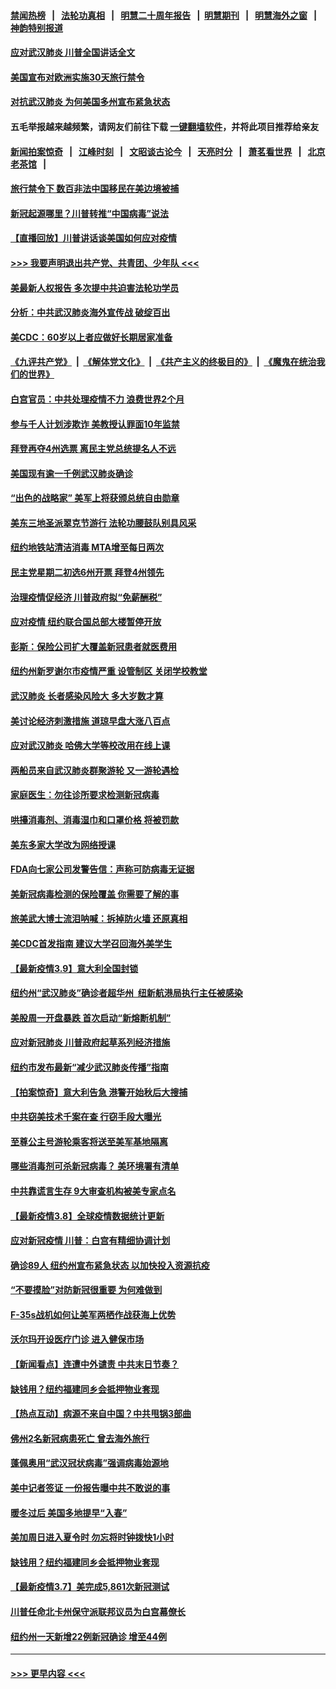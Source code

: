#### [禁闻热榜](热点新闻.md?=0)  &nbsp;&nbsp;|&nbsp;&nbsp; [法轮功真相](https://github.com/gfw-breaker/truth/blob/master/README.md?=0) &nbsp;&nbsp;|&nbsp;&nbsp; [明慧二十周年报告](https://github.com/gfw-breaker/mh-reports/blob/master/README.md?=0) &nbsp;&nbsp;|&nbsp;&nbsp;[明慧期刊](https://github.com/gfw-breaker/mh-qikan) &nbsp;&nbsp;|&nbsp;&nbsp; [明慧海外之窗](https://github.com/gfw-breaker/mh-news/blob/master/README.md?=0) &nbsp;&nbsp;|&nbsp;&nbsp; [神韵特别报道](https://github.com/gfw-breaker/mh-news/blob/master/shenyun.md?=0)
#### [应对武汉肺炎 川普全国讲话全文](../pages/nsc412/n11934150.md?t=03121402) 
#### [美国宣布对欧洲实施30天旅行禁令](../pages/nsc412/n11933815.md?t=03121402) 
#### [对抗武汉肺炎 为何美国多州宣布紧急状态](../pages/nsc412/n11933167.md?t=03121402) 
#### 五毛举报越来越频繁，请网友们前往下载 [一键翻墙软件](https://github.com/gfw-breaker/ssr-accounts)，并将此项目推荐给亲友
#### [新闻拍案惊奇](https://github.com/gfw-breaker/banned-news/blob/master/pages/link4.md) &nbsp;&nbsp;|&nbsp;&nbsp; [江峰时刻](https://github.com/gfw-breaker/banned-news/blob/master/pages/link4.md) &nbsp;&nbsp;|&nbsp;&nbsp; [文昭谈古论今](https://github.com/gfw-breaker/banned-news/blob/master/pages/link4.md) &nbsp;&nbsp;|&nbsp;&nbsp; [天亮时分](https://github.com/gfw-breaker/banned-news/blob/master/pages/link4.md) &nbsp;&nbsp;|&nbsp;&nbsp; [萧茗看世界](https://github.com/gfw-breaker/banned-news/blob/master/pages/link4.md) &nbsp;&nbsp;|&nbsp;&nbsp; [北京老茶馆](https://github.com/gfw-breaker/banned-news/blob/master/pages/link4.md) &nbsp;&nbsp;|&nbsp;&nbsp; 
#### [旅行禁令下 数百非法中国移民在美边境被捕](../pages/nsc412/n11933581.md?t=03121402) 
#### [新冠起源哪里？川普转推“中国病毒”说法](../pages/nsc412/n11933596.md?t=03121402) 
#### [【直播回放】川普讲话谈美国如何应对疫情](../pages/nsc412/n11933533.md?t=03121402) 
#### [>>> 我要声明退出共产党、共青团、少年队 <<<](https://github.com/begood0513/goodnews/blob/master/quit/letter.md) 
#### [美最新人权报告 多次提中共迫害法轮功学员](../pages/nsc412/n11933487.md?t=03121402) 
#### [分析：中共武汉肺炎海外宣传战 破绽百出](../pages/nsc412/n11933338.md?t=03121402) 
#### [美CDC：60岁以上者应做好长期居家准备](../pages/nsc412/n11933128.md?t=03121402) 
#### [《九评共产党》](https://github.com/begood0513/9ping.md/blob/master/README.md) &nbsp;|&nbsp; [《解体党文化》](../../../../jtdwh.md/blob/master/README.md)  &nbsp;|&nbsp; [《共产主义的终极目的》](../../../../gczydzjmd.md/blob/master/README.md) &nbsp;|&nbsp; [《魔鬼在统治我们的世界》](../../../../mgztzwmdsj.md/blob/master/README.md) 
#### [白宫官员：中共处理疫情不力 浪费世界2个月](../pages/nsc412/n11932744.md?t=03121402) 
#### [参与千人计划涉欺诈 美教授认罪面10年监禁](../pages/nsc412/n11932927.md?t=03121402) 
#### [拜登再夺4州选票 离民主党总统提名人不远](../pages/nsc412/n11932668.md?t=03121402) 
#### [美国现有逾一千例武汉肺炎确诊](../pages/nsc412/n11932451.md?t=03121402) 
#### [“出色的战略家” 美军上将获颁总统自由勋章](../pages/nsc412/n11932193.md?t=03121402) 
#### [美东三地圣派翠克节游行  法轮功腰鼓队别具风采](../pages/nsc412/n11931646.md?t=03121402) 
#### [纽约地铁站清洁消毒  MTA增至每日两次](../pages/nsc412/n11931570.md?t=03121402) 
#### [民主党星期二初选6州开票 拜登4州领先](../pages/nsc412/n11931114.md?t=03121402) 
#### [治理疫情促经济 川普政府拟“免薪酬税”](../pages/nsc412/n11931088.md?t=03121402) 
#### [应对疫情 纽约联合国总部大楼暂停开放](../pages/nsc412/n11930658.md?t=03121402) 
#### [彭斯：保险公司扩大覆盖新冠患者就医费用](../pages/nsc412/n11930726.md?t=03121402) 
#### [纽约州新罗谢尔市疫情严重  设管制区 关闭学校教堂](../pages/nsc412/n11930740.md?t=03121402) 
#### [武汉肺炎 长者感染风险大 多大岁数才算](../pages/nsc412/n11930449.md?t=03121402) 
#### [美讨论经济刺激措施 道琼早盘大涨八百点](../pages/nsc412/n11930191.md?t=03121402) 
#### [应对武汉肺炎 哈佛大学等校改用在线上课](../pages/nsc412/n11930193.md?t=03121402) 
#### [两船员来自武汉肺炎群聚游轮 又一游轮遇检](../pages/nsc412/n11929594.md?t=03121402) 
#### [家庭医生：勿往诊所要求检测新冠病毒](../pages/nsc412/n11928883.md?t=03121402) 
#### [哄擡消毒剂、消毒湿巾和口罩价格  将被罚款](../pages/nsc412/n11928907.md?t=03121402) 
#### [美东多家大学改为网络授课](../pages/nsc412/n11928896.md?t=03121402) 
#### [FDA向七家公司发警告信：声称可防病毒无证据](../pages/nsc412/n11928912.md?t=03121402) 
#### [美新冠病毒检测的保险覆盖 你需要了解的事](../pages/nsc412/n11928755.md?t=03121402) 
#### [旅美武大博士流泪呐喊：拆掉防火墙 还原真相](../pages/nsc412/n11928097.md?t=03121402) 
#### [美CDC首发指南 建议大学召回海外美学生](../pages/nsc412/n11928060.md?t=03121402) 
#### [【最新疫情3.9】意大利全国封锁](../pages/nsc412/n11925735.md?t=03121402) 
#### [纽约州“武汉肺炎”确诊者超华州  纽新航港局执行主任被感染](../pages/nsc412/n11927714.md?t=03121402) 
#### [美股周一开盘暴跌 首次启动“新熔断机制”](../pages/nsc412/n11927447.md?t=03121402) 
#### [应对新冠肺炎 川普政府起草系列经济措施](../pages/nsc412/n11927327.md?t=03121402) 
#### [纽约市发布最新“减少武汉肺炎传播”指南](../pages/nsc412/n11926234.md?t=03121402) 
#### [【拍案惊奇】意大利告急 港警开始秋后大搜捕](../pages/nsc412/n11926063.md?t=03121402) 
#### [中共窃美技术千案在查 行窃手段大曝光](../pages/nsc412/n11874117.md?t=03121402) 
#### [至尊公主号游轮乘客将送至美军基地隔离](../pages/nsc412/n11925689.md?t=03121402) 
#### [哪些消毒剂可杀新冠病毒？ 美环境署有清单](../pages/nsc412/n11923343.md?t=03121402) 
#### [中共靠谎言生存 9大审查机构被美专家点名](../pages/nsc412/n11925444.md?t=03121402) 
#### [【最新疫情3.8】全球疫情数据统计更新](../pages/nsc412/n11923562.md?t=03121402) 
#### [应对新冠疫情 川普：白宫有精细协调计划](../pages/nsc412/n11925128.md?t=03121402) 
#### [确诊89人  纽约州宣布紧急状态  以加快投入资源抗疫](../pages/nsc412/n11925077.md?t=03121402) 
#### [“不要摸脸”对防新冠很重要 为何难做到](../pages/nsc412/n11916113.md?t=03121402) 
#### [F-35s战机如何让美军两栖作战获海上优势](../pages/nsc412/n11896520.md?t=03121402) 
#### [沃尔玛开设医疗门诊 进入健保市场](../pages/nsc412/n11923534.md?t=03121402) 
#### [【新闻看点】连遭中外谴责 中共末日节奏？](../pages/nsc412/n11923402.md?t=03121402) 
#### [缺钱用？纽约福建同乡会抵押物业套现](../pages/nsc412/n11923090.md?t=03121402) 
#### [【热点互动】病源不来自中国？中共甩锅3部曲](../pages/nsc412/n11923404.md?t=03121402) 
#### [佛州2名新冠病患死亡 曾去海外旅行](../pages/nsc412/n11923309.md?t=03121402) 
#### [蓬佩奥用“武汉冠状病毒”强调病毒始源地](../pages/nsc412/n11923252.md?t=03121402) 
#### [美中记者签证 一份报告曝中共不敢说的事](../pages/nsc412/n11923242.md?t=03121402) 
#### [暖冬过后 美国多地提早“入春”](../pages/nsc412/n11923232.md?t=03121402) 
#### [美加周日进入夏令时 勿忘将时钟拨快1小时](../pages/nsc412/n11923222.md?t=03121402) 
#### [缺钱用？纽约福建同乡会抵押物业套现](../pages/nsc412/n11921870.md?t=03121402) 
#### [【最新疫情3.7】美完成5,861次新冠测试](../pages/nsc412/n11921647.md?t=03121402) 
#### [川普任命北卡州保守派联邦议员为白宫幕僚长](../pages/nsc412/n11922507.md?t=03121402) 
#### [纽约州一天新增22例新冠确诊  增至44例](../pages/nsc412/n11922043.md?t=03121402) 

----
#### [ >>> 更早内容 <<< ](../indexes/nsc412-earlier.md)
